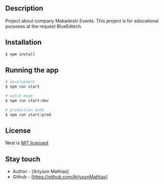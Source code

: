 
## Description
Project about company Makadeshi Events. This project is for educational purposes at the request BlueEdtech.

## Installation

```bash
$ npm install
```

## Running the app

```bash
# development
$ npm run start

# watch mode
$ npm run start:dev

# production mode
$ npm run start:prod
```

## License

Nest is [MIT licensed](LICENSE).


## Stay touch

- Author - [Arlyson Mathias]
- Github - [https://github.com/ArlysonMathias]

